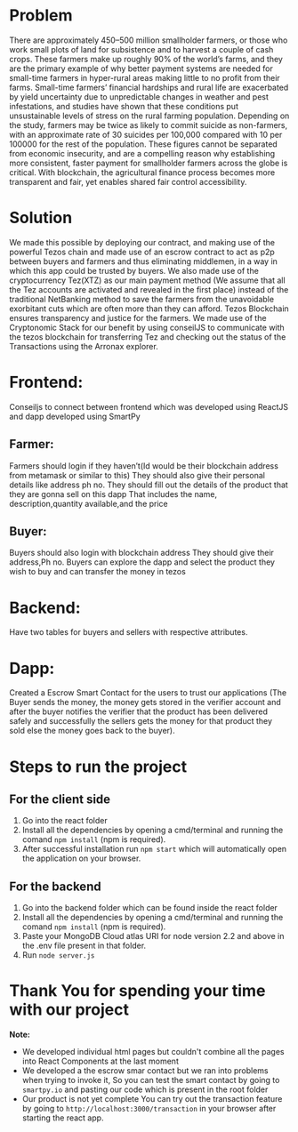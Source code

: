 # Problem

There are approximately 450–500 million smallholder farmers, or those who work small plots of land for subsistence and to harvest a couple of cash crops. These farmers make up roughly 90% of the world’s farms, and they are the primary example of why better payment systems are needed for small-time farmers in hyper-rural areas making little to no profit from their farms. Small-time farmers’ financial hardships and rural life are exacerbated by yield uncertainty due to unpredictable changes in weather and pest infestations, and studies have shown that these conditions put unsustainable levels of stress on the rural farming population. Depending on the study, farmers may be twice as likely to commit suicide as non-farmers, with an approximate rate of 30 suicides per 100,000 compared with 10 per 100000 for the rest of the population. These figures cannot be separated from economic insecurity, and are a compelling reason why establishing more consistent, faster payment for smallholder farmers across the globe is critical. With blockchain, the agricultural finance process becomes more transparent and fair, yet enables shared fair control accessibility.

# Solution

We made this possible by deploying our contract, and making use of the powerful Tezos chain and made use of an escrow contract to act as p2p between buyers and farmers and thus eliminating middlemen, in a way in which this app could be trusted by buyers. We also made use of the cryptocurrency Tez(XTZ) as our main payment method (We assume that all the Tez accounts are activated and revealed in the first place) instead of the traditional NetBanking method to save the farmers from the unavoidable exorbitant cuts which are often more than they can afford. Tezos Blockchain ensures transparency and justice for the farmers. We made use of the Cryptonomic Stack for our benefit by using conseilJS to communicate with the tezos blockchain for transferring Tez and checking out the status of the Transactions using the Arronax explorer.

# Frontend:
Conseiljs to connect between frontend which was developed using ReactJS and dapp developed using SmartPy
##  Farmer:
Farmers should login if they haven’t(Id would be their blockchain address from metamask or similar to this)
They should also give their personal details like address ph no.
They should fill out the details of the product that they are gonna sell on this dapp That includes the name, description,quantity available,and the price
## Buyer:
Buyers should also login with blockchain address
They should give their address,Ph no.
Buyers can explore the dapp and select the product they wish to buy and can transfer the money in tezos

# Backend:
Have two tables for buyers and sellers with respective attributes.
# Dapp:
Created a Escrow Smart Contact for the users to trust our applications (The Buyer sends the money, the money gets stored in the verifier account and after the buyer notifies the verifier that the product has been delivered safely and successfully the sellers gets the money for that product they sold else the money goes back to the buyer).

# Steps to run the project
## For the client side
1) Go into the react folder
2) Install all the dependencies by opening a cmd/terminal and running the comand `npm install` (npm is required).
3) After successful installation run `npm start` which will automatically open the application on your browser.
## For the backend
1) Go into the backend folder which can be found inside the react folder
2) Install all the dependencies by opening a cmd/terminal and running the comand `npm install` (npm is required).
3) Paste your MongoDB Cloud atlas URI for node version 2.2 and above in the .env file present in that folder.
4) Run `node server.js`

# Thank You for spending your time with our project
**Note:**
* We developed individual html pages but couldn't combine all the pages into React Components at the last moment
* We developed a the escrow smar contact but we ran into problems when trying to invoke it, So you can test the smart contact by going to `smartpy.io` and pasting our code which is present in the root folder
* Our product is not yet complete You can try out the transaction feature by going to `http://localhost:3000/transaction` in  your browser after starting the react app.
